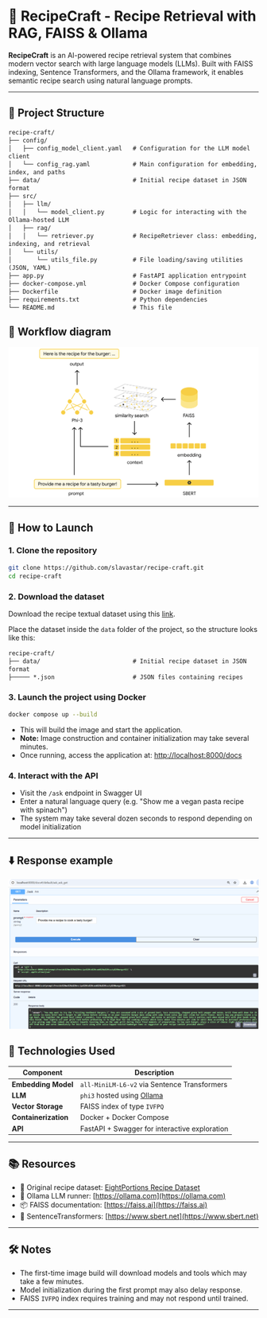 # 🥑 RecipeCraft - Recipe Retrieval with RAG, FAISS & Ollama

**RecipeCraft** is an AI-powered recipe retrieval system that combines modern vector search with large language models (LLMs). Built with FAISS indexing, Sentence Transformers, and the Ollama framework, it enables semantic recipe search using natural language prompts.

---

## 📁 Project Structure

```
recipe-craft/
├── config/
│   ├── config_model_client.yaml   # Configuration for the LLM model client
│   └── config_rag.yaml            # Main configuration for embedding, index, and paths
├── data/                          # Initial recipe dataset in JSON format
├── src/
│   ├── llm/
│   │   └── model_client.py        # Logic for interacting with the Ollama-hosted LLM
│   ├── rag/
│   │   └── retriever.py           # RecipeRetriever class: embedding, indexing, and retrieval
│   └── utils/
│       └── utils_file.py          # File loading/saving utilities (JSON, YAML)
├── app.py                         # FastAPI application entrypoint
├── docker-compose.yml             # Docker Compose configuration
├── Dockerfile                     # Docker image definition
├── requirements.txt               # Python dependencies
└── README.md                      # This file
```

## 🔄 Workflow diagram

![Workflow diagram](assets/workflow.png)

---

## 🚀 How to Launch

### 1. Clone the repository
```bash
git clone https://github.com/slavastar/recipe-craft.git
cd recipe-craft
```

### 2. Download the dataset
Download the recipe textual dataset using this [link](https://eightportions.com/datasets/Recipes/#fn:1).

Place the dataset inside the `data` folder of the project, so the structure looks like this:

```
recipe-craft/
├── data/                          # Initial recipe dataset in JSON format
├───── *.json                      # JSON files containing recipes
```    

### 3. Launch the project using Docker
```bash
docker compose up --build
```

- This will build the image and start the application.
- **Note:** Image construction and container initialization may take several minutes.
- Once running, access the application at: [http://localhost:8000/docs](http://localhost:8000/docs)

### 4. Interact with the API
- Visit the `/ask` endpoint in Swagger UI
- Enter a natural language query (e.g. "Show me a vegan pasta recipe with spinach")
- The system may take several dozen seconds to respond depending on model initialization

---

## ⬇️ Response example

![Response example](assets/response_example.png)

## 🧠 Technologies Used

| Component        | Description                                    |
|------------------|------------------------------------------------|
| **Embedding Model** | `all-MiniLM-L6-v2` via Sentence Transformers |
| **LLM**          | `phi3` hosted using [Ollama](https://ollama.com) |
| **Vector Storage** | FAISS index of type `IVFPQ`                   |
| **Containerization** | Docker + Docker Compose                     |
| **API**          | FastAPI + Swagger for interactive exploration  |

---

## 📚 Resources

- 📖 Original recipe dataset: [EightPortions Recipe Dataset](https://eightportions.com/datasets/Recipes/)
- 🔗 Ollama LLM runner: [https://ollama.com](https://ollama.com)
- 📦 FAISS documentation: [https://faiss.ai](https://faiss.ai)
- 🤗 SentenceTransformers: [https://www.sbert.net](https://www.sbert.net)

---

## 🛠️ Notes

- The first-time image build will download models and tools which may take a few minutes.
- Model initialization during the first prompt may also delay response.
- FAISS `IVFPQ` index requires training and may not respond until trained.

---
